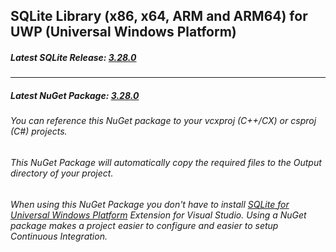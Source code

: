 ## SQLite Library (x86, x64, ARM and ARM64) for UWP (Universal Windows Platform)

##### Latest SQLite Release: [3.28.0](https://www.sqlite.org/chronology.html)

------
##### Latest NuGet Package: [3.28.0](https://www.nuget.org/packages/SQLite.Universal/)
###### You can reference this NuGet package to your vcxproj (C++/CX) or csproj (C#) projects.
###### This NuGet Package will automatically copy the required files to the Output directory of your project.

###### When using this NuGet Package you don't have to install [SQLite for Universal Windows Platform](https://marketplace.visualstudio.com/items?itemName=SQLiteDevelopmentTeam.SQLiteforUniversalWindowsPlatform#qna) Extension for Visual Studio. Using a NuGet package makes a project easier to configure and easier to setup Continuous Integration.
